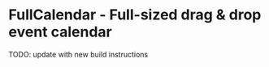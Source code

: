 
FullCalendar - Full-sized drag & drop event calendar
====================================================

TODO: update with new build instructions